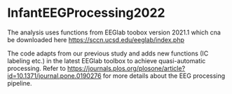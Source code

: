 # InfantEEGProcessing2022
The analysis uses functions from EEGlab toobox version 2021.1
which cna be downloaded here 
https://sccn.ucsd.edu/eeglab/index.php

The code adapts from our previous study and adds new functions (IC labeling etc.) in the latest EEGlab toolbox
to achieve quasi-automatic processing.
Refer to https://journals.plos.org/plosone/article?id=10.1371/journal.pone.0190276 for more details about the EEG processing pipeline.
